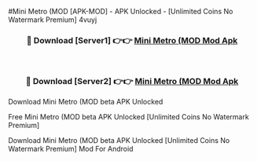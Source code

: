 #Mini Metro (MOD [APK-MOD] - APK Unlocked - [Unlimited Coins No Watermark Premium] 4vuyj



<div align="center">

<h3>🔴 Download [Server1] 👉👉 <a href="https://momento.my/?title=Mini_Metro_(MOD">Mini Metro (MOD Mod Apk</a></h3><br>

<h3>🔴 Download [Server2] 👉👉 <a href="https://momento.my/?title=Mini_Metro_(MOD">Mini Metro (MOD Mod Apk</a></h3>
</div>



Download Mini Metro (MOD beta APK Unlocked

Free Mini Metro (MOD beta APK Unlocked [Unlimited Coins No Watermark Premium]

Download Mini Metro (MOD beta APK Unlocked [Unlimited Coins No Watermark Premium] Mod For Android
